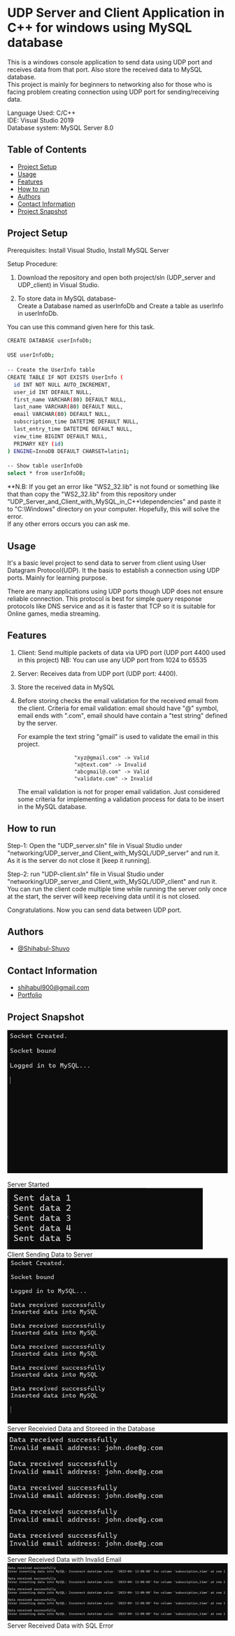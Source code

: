 # UDP Server and Client Application in C++ for windows using MySQL database

This is a windows console application to send data using UDP port and receives data from that port. Also store the received data to MySQL database.  
This project is mainly for beginners to networking also for those who is facing problem creating connection using UDP port for sending/receiving data.
 
Language Used: C/C++  
IDE: Visual Studio 2019  
Database system: MySQL Server 8.0 

## Table of Contents

- [Project Setup](#project-setup)
- [Usage](#usage)
- [Features](#features)
- [How to run](#how-to-run)
- [Authors](#authors)
- [Contact Information](#contact-information)
- [Project Snapshot](#project-snapshot)

## Project Setup

Prerequisites: Install Visual Studio, Install MySQL Server  

Setup Procedure:
1. Download the repository and open both project/sln (UDP_server and UDP_client) in Visual Studio.
  
2. To store data in MySQL database-  
Create a Database named as userInfoDb and Create a table as userInfo in userInfoDb.

You can use this command given here for this task.
```bash
CREATE DATABASE userInfoDb;

USE userInfoDb;

-- Create the UserInfo table
CREATE TABLE IF NOT EXISTS UserInfo (
  id INT NOT NULL AUTO_INCREMENT,
  user_id INT DEFAULT NULL,
  first_name VARCHAR(80) DEFAULT NULL,
  last_name VARCHAR(80) DEFAULT NULL,
  email VARCHAR(80) DEFAULT NULL,
  subscription_time DATETIME DEFAULT NULL,
  last_entry_time DATETIME DEFAULT NULL,
  view_time BIGINT DEFAULT NULL,
  PRIMARY KEY (id)
) ENGINE=InnoDB DEFAULT CHARSET=latin1;

-- Show table userInfoDb
select * from userInfoDB;
```
**N.B: If you get an error like "WS2_32.lib" is not found or something like that than copy the "WS2_32.lib" from this repository under "UDP_Server_and_Client_with_MySQL_in_C++\dependencies" and paste it to "C:\Windows" directory on your computer. Hopefully, this will solve the error.  
If any other errors occurs you can ask me.

## Usage
It's a basic level project to send data to server from client using User Datagram Protocol(UDP). It the basis to establish a connection using UDP ports. Mainly for learning purpose.

There are many applications using UDP ports though UDP does not ensure reliable connection. This protocol is best for simple query response protocols like DNS service and as it is faster that TCP so it is suitable for Online games, media streaming.

## Features
1. Client: Send multiple packets of data via UPD port (UDP port 4400 used in this project)
NB: You can use any UDP port from 1024 to 65535
2. Server: Receives data from UDP port (UDP port: 4400).
3. Store the received data in MySQL
4. Before storing checks the email validation for the received email from the client.
   Criteria for email validation: email should have "@" symbol, email ends with ".com", 
   email should have contain a "test string" defined by the server.

      For example the text string "gmail" is used to validate the email in this project.
 
                         "xyz@gmail.com" -> Valid 
		                 "x@text.com" -> Invalid 
		                 "abcgmail@.com" -> Valid
		                 "validate.com" -> Invalid
     The email validation is not for proper email validation. Just considered some criteria for implementing a validation process for data to be insert in the MySQL database.  

## How to run 
Step-1: Open the "UDP_server.sln" file in Visual Studio under "networking/UDP_server_and Client_with_MySQL/UDP_server" and run it. As it is the server do not close it [keep it running]. 

Step-2: run "UDP-client.sln" file in Visual Studio under "networking/UDP_server_and Client_with_MySQL/UDP_client" and run it. You can run the client code multiple time while running the server only once at the start, the server will keep receiving data until it is not closed. 

Congratulations. Now you can send data between UDP port.

## Authors  
- [@Shihabul-Shuvo](https://github.com/Shihabul-Shuvo)

## Contact Information  
- [shihabul900@gmail.com](shihabul900@gmail.com)
- [Portfolio](https://shihabul-shuvo.github.io/Portfolio-shihabul/)

## Project Snapshot 
![Server started](https://github.com/Shihabul-Shuvo/Networking/blob/main/UDP_server_and_Client_with_MySQL/Snapshots/server_started.png)

Server Started  
![Client data send](https://github.com/Shihabul-Shuvo/Networking/blob/main/UDP_server_and_Client_with_MySQL/Snapshots/client_data_send.png)  
Client Sending Data to Server  
![Data received from client](https://github.com/Shihabul-Shuvo/Networking/blob/main/UDP_server_and_Client_with_MySQL/Snapshots/data_received_n_stored.png)  
Server Receivied Data and Storeed in the Database  
![Data received but invalid email](https://github.com/Shihabul-Shuvo/Networking/blob/main/UDP_server_and_Client_with_MySQL/Snapshots/data_received_with_invalid_email.png)  
Server Received Data with Invalid Email  
![Data receivec but sql error](https://github.com/Shihabul-Shuvo/Networking/blob/main/UDP_server_and_Client_with_MySQL/Snapshots/data_received_with_sql_error.png)  
Server Received Data with SQL Error  
